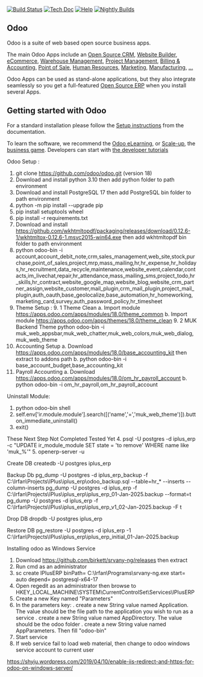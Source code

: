 [![Build Status](https://runbot.odoo.com/runbot/badge/flat/1/master.svg)](https://runbot.odoo.com/runbot)
[![Tech Doc](https://img.shields.io/badge/master-docs-875A7B.svg?style=flat&colorA=8F8F8F)](https://www.odoo.com/documentation/master)
[![Help](https://img.shields.io/badge/master-help-875A7B.svg?style=flat&colorA=8F8F8F)](https://www.odoo.com/forum/help-1)
[![Nightly Builds](https://img.shields.io/badge/master-nightly-875A7B.svg?style=flat&colorA=8F8F8F)](https://nightly.odoo.com/)

Odoo
----

Odoo is a suite of web based open source business apps.

The main Odoo Apps include an <a href="https://www.odoo.com/page/crm">Open Source CRM</a>,
<a href="https://www.odoo.com/app/website">Website Builder</a>,
<a href="https://www.odoo.com/app/ecommerce">eCommerce</a>,
<a href="https://www.odoo.com/app/inventory">Warehouse Management</a>,
<a href="https://www.odoo.com/app/project">Project Management</a>,
<a href="https://www.odoo.com/app/accounting">Billing &amp; Accounting</a>,
<a href="https://www.odoo.com/app/point-of-sale-shop">Point of Sale</a>,
<a href="https://www.odoo.com/app/employees">Human Resources</a>,
<a href="https://www.odoo.com/app/social-marketing">Marketing</a>,
<a href="https://www.odoo.com/app/manufacturing">Manufacturing</a>,
<a href="https://www.odoo.com/">...</a>

Odoo Apps can be used as stand-alone applications, but they also integrate seamlessly so you get
a full-featured <a href="https://www.odoo.com">Open Source ERP</a> when you install several Apps.

Getting started with Odoo
-------------------------

For a standard installation please follow the <a href="https://www.odoo.com/documentation/master/administration/install/install.html">Setup instructions</a>
from the documentation.

To learn the software, we recommend the <a href="https://www.odoo.com/slides">Odoo eLearning</a>, or <a href="https://www.odoo.com/page/scale-up-business-game">Scale-up</a>, the <a href="https://www.odoo.com/page/scale-up-business-game">business game</a>. Developers can start with <a href="https://www.odoo.com/documentation/master/developer/howtos.html">the developer tutorials</a>

Odoo Setup :
1. git clone https://github.com/odoo/odoo.git (version 18)
2. Download and install python 3.10 then add python folder to path environment
3. Download and install PostgreSQL 17 then add PostgreSQL bin folder to path environment
4. python -m pip install --upgrade pip
5. pip install setuptools wheel
6. pip install -r requirements.txt
7. Download and install https://github.com/wkhtmltopdf/packaging/releases/download/0.12.6-1/wkhtmltox-0.12.6-1.msvc2015-win64.exe then add wkhtmltopdf bin folder to path environment
8. python odoo-bin -i account,account_debit_note,crm,sales_management,web_site,stock,purchase,point_of_sales,project,mrp,mass_mailing,hr,hr_expense,hr_holidays,hr_recruitment,data_recycle,maintenance,website_event,calendar,contacts,im_livechat,repair,hr_attendance,mass_mailing_sms,project_todo,hr_skills,hr_contract,website_google_map,website_blog,website_crm_partner_assign,website_customer,mail_plugin,crm_mail_plugin,project_mail_plugin,auth_oauth,base_geolocalize,base_automation,hr_homeworking,marketing_card,survey,auth_password_policy,hr_timesheet
9. Theme Setup :
	9. 1 Theme Clean
	a. Import module https://apps.odoo.com/apps/modules/18.0/theme_common
	b. Import module https://apps.odoo.com/apps/themes/18.0/theme_clean
	9. 2 MUK Backend Theme
		python odoo-bin -i muk_web_appsbar,muk_web_chatter,muk_web_colors,muk_web_dialog,muk_web_theme
10. Accounting Setup
	a. Download https://apps.odoo.com/apps/modules/18.0/base_accounting_kit then extract to addons path
	b. python odoo-bin -i base_account_budget,base_accounting_kit
11. Payroll Accounting
	a. Download https://apps.odoo.com/apps/modules/18.0/om_hr_payroll_account
	b. python odoo-bin -i om_hr_payroll,om_hr_payroll_account

Uninstall Module:
1. python odoo-bin shell
2. self.env['ir.module.module'].search([('name','=','muk_web_theme')]).button_immediate_uninstall()
3. exit()

These Next Step Not Completed Tested Yet
4. psql -U postgres -d iplus_erp -c "UPDATE ir_module_module SET state = 'to remove' WHERE name like 'muk_%'"
5. openerp-server -u


Create DB
createdb -U postgres iplus_erp

Backup Db
pg_dump -U postgres -d iplus_erp_backup -f C:\Irfan\Projects\IPlus\iplus_erp\odoo_backup.sql --table=hr_* --inserts --column-inserts
pg_dump -U postgres -d iplus_erp -f C:\Irfan\Projects\IPlus\iplus_erp\iplus_erp_01-Jan-2025.backup --format=t
pg_dump -U postgres -d iplus_erp -f C:\Irfan\Projects\IPlus\iplus_erp\iplus_erp_v1_02-Jan-2025.backup -F t

Drop DB
dropdb -U postgres iplus_erp

Restore DB
pg_restore -U postgres -d iplus_erp -1 C:\Irfan\Projects\IPlus\iplus_erp\iplus_erp_initial_01-Jan-2025.backup

Installing odoo as Windows Service
1. Download https://github.com/birkett/srvany-ng/releases then extract
2. Run cmd as an administrator
3. sc create IPlusERP binPath= C:\Irfan\Programs\srvany-ng.exe start= auto depend= postgresql-x64-17
4. Open regedit as an administrator then browse to HKEY_LOCAL_MACHINE\SYSTEM\CurrentControlSet\Services\IPlusERP
5. Create a new Key named "Parameters"
6. In the parameters key:
	. create a new String value named Application. The value should be the file path to the application you wish to run as a service
	. create a new String value named AppDirectory. The value should be the odoo folder
	. create a new String value named AppParameters. Then fill "odoo-bin"
7. Start service
8. If web service fail to load web material, then change to odoo windows service account to current user

https://shyju.wordpress.com/2019/04/10/enable-iis-redirect-and-https-for-odoo-on-windows-server/